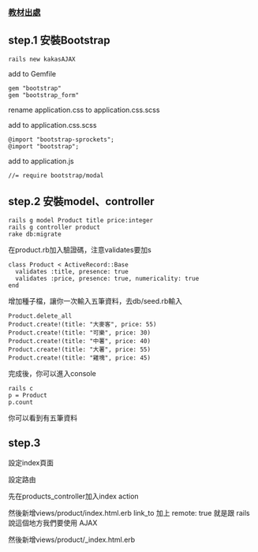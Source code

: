### [教材出處](http://kakas-blog.logdown.com/posts/737732-using-ajax-in-rails-simple-examples)
## step.1 安裝Bootstrap
```
rails new kakasAJAX
```

add to Gemfile
```
gem "bootstrap"
gem "bootstrap_form"
```
rename application.css to application.css.scss

add to application.css.scss
```
@import "bootstrap-sprockets";
@import "bootstrap";
```
add to application.js
```
//= require bootstrap/modal
```
## step.2 安裝model、controller
```
rails g model Product title price:integer
rails g controller product
rake db:migrate
```
在product.rb加入驗證碼，注意validates要加s
```
class Product < ActiveRecord::Base
  validates :title, presence: true
  validates :price, presence: true, numericality: true
end
```
增加種子檔，讓你一次輸入五筆資料，去db/seed.rb輸入
```
Product.delete_all
Product.create!(title: "大麥客", price: 55)
Product.create!(title: "可樂", price: 30)
Product.create!(title: "中薯", price: 40)
Product.create!(title: "大薯", price: 55)
Product.create!(title: "雞塊", price: 45)
```
完成後，你可以進入console
```
rails c
p = Product
p.count
```
你可以看到有五筆資料


## step.3
設定index頁面

設定路由

先在products_controller加入index action

然後新增views/product/index.html.erb
link_to 加上 remote: true 就是跟 rails 說這個地方我們要使用 AJAX

然後新增views/product/_index.html.erb
